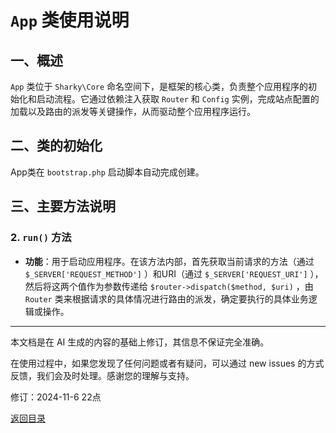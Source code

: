 # `App` 类使用说明

## 一、概述

 `App` 类位于 `Sharky\Core` 命名空间下，是框架的核心类，负责整个应用程序的初始化和启动流程。它通过依赖注入获取 `Router` 和 `Config` 实例，完成站点配置的加载以及路由的派发等关键操作，从而驱动整个应用程序运行。

## 二、类的初始化

App类在 `bootstrap.php` 启动脚本自动完成创建。

## 三、主要方法说明

### 2. `run()` 方法

- **功能**：用于启动应用程序。在该方法内部，首先获取当前请求的方法（通过 `$_SERVER['REQUEST_METHOD']` ）和URI（通过 `$_SERVER['REQUEST_URI']` ），然后将这两个值作为参数传递给 `$router->dispatch($method, $uri)` ，由 `Router` 类来根据请求的具体情况进行路由的派发，确定要执行的具体业务逻辑或操作。

---

本文档是在 AI 生成的内容的基础上修订，其信息不保证完全准确。

在使用过程中，如果您发现了任何问题或者有疑问，可以通过 new issues 的方式反馈，我们会及时处理。感谢您的理解与支持。

修订：2024-11-6 22点

[返回目录](/SharkPHP.md)
